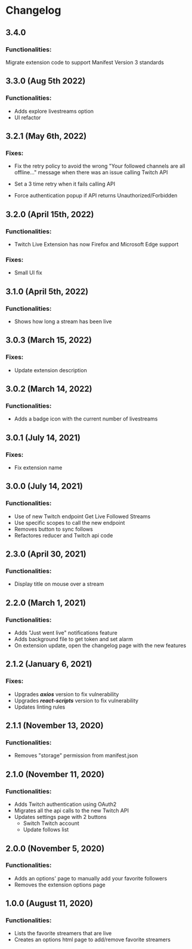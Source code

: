 # Changelog

## 3.4.0

### Functionalities:
Migrate extension code to support Manifest Version 3 standards

## 3.3.0 (Aug 5th 2022)

### Functionalities:
- Adds explore livestreams option
- UI refactor

## 3.2.1 (May 6th, 2022)

### Fixes:

- Fix the retry policy to avoid the wrong "Your followed channels are all offline..." message when there was an issue calling Twitch API

- Set a 3 time retry when it fails calling API

- Force authentication popup if API returns Unauthorized/Forbidden

## 3.2.0 (April 15th, 2022)

### Functionalities:
- Twitch Live Extension has now Firefox and Microsoft Edge support

### Fixes:

- Small UI fix

## 3.1.0 (April 5th, 2022)

### Functionalities:
- Shows how long a stream has been live

## 3.0.3 (March 15, 2022)

### Fixes:

- Update extension description

## 3.0.2 (March 14, 2022)

### Functionalities:

- Adds a badge icon with the current number of livestreams

## 3.0.1 (July 14, 2021)

### Fixes:

- Fix extension name

## 3.0.0 (July 14, 2021)

### Functionalities:

- Use of new Twitch endpoint Get Live Followed Streams
- Use specific scopes to call the new endpoint
- Removes button to sync follows
- Refactores reducer and Twitch api code

## 2.3.0 (April 30, 2021)

### Functionalities:

- Display title on mouse over a stream

## 2.2.0 (March 1, 2021)

### Functionalities:

- Adds "Just went live" notifications feature
- Adds background file to get token and set alarm
- On extension update, open the changelog page with the new features

## 2.1.2 (January 6, 2021)

### Fixes:

- Upgrades **_axios_** version to fix vulnerability
- Upgrades **_react-scripts_** version to fix vulnerability
- Updates linting rules

## 2.1.1 (November 13, 2020)

### Functionalities:

- Removes "storage" permission from manifest.json

## 2.1.0 (November 11, 2020)

### Functionalities:

- Adds Twitch authentication using OAuth2
- Migrates all the api calls to the new Twitch API
- Updates settings page with 2 buttons
    - Switch Twitch account
    - Update follows list

## 2.0.0 (November 5, 2020)

### Functionalities:

- Adds an options' page to manually add your favorite followers
- Removes the extension options page

## 1.0.0 (August 11, 2020)

### Functionalities:

- Lists the favorite streamers that are live
- Creates an options html page to add/remove favorite streamers